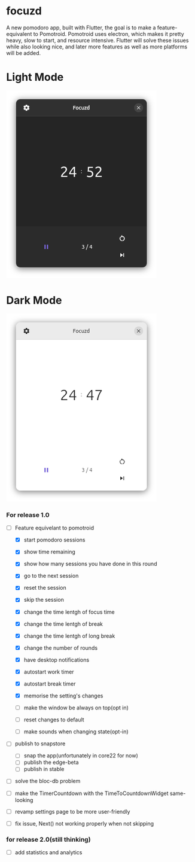 # focuzd

A new pomodoro app, built with Flutter, the goal is to make a feature-equivalent to Pomotroid. Pomotroid uses electron, which makes it pretty heavy, slow to start, and resource intensive. Flutter will solve these issues while also looking nice, and later more features as well as more platforms will be added. 

# Light Mode 
![main page](screenshots/focuzd_edge_wip_screenshot_dark.png)
# Dark Mode 
![main page](screenshots/focuzd_edge_wip_screenshot_light.png)


 ### For release 1.0
  - [ ] Feature equivelant to pomotroid
    - [x] start pomodoro sessions
    - [x] show time remaining 
    - [x] show how many sessions you have done in this round 
    - [x] go to the next session
    - [x] reset the session 
    - [x] skip the session
    

    - [x] change the time lentgh of focus time 
    - [x] change the time lentgh of break 
    - [x] change the time lentgh of long break
    - [x] change the number of rounds
   

    
    - [x] have desktop notifications
    - [x] autostart work timer 
    - [x] autostart break timer 
    - [x] memorise the setting's changes
    - [ ] make the window be always on top(opt in) 
    - [ ] reset changes to default
    - [ ] make sounds when changing state(opt-in)  
  
  - [ ] publish to snapstore
    - [ ] snap the app(unfortunately in core22 for now)
    - [ ] publish the edge-beta
    - [ ] publish in stable                                                                       
  - [ ] solve the bloc-db problem
  - [ ] make the TimerCountdown with the TimeToCountdownWidget same-looking
  - [ ] revamp settings page to be more user-friendly 
  - [ ] fix issue, Next() not working properly when not skipping
  

 ### for release 2.0(still thinking)
   - [ ] add statistics and analytics
       

